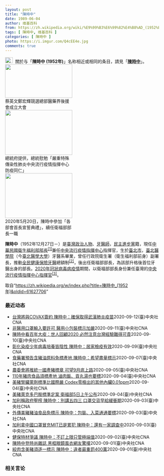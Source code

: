 ```yaml
---
layout: post
title: "陳時中"
date: 1989-06-04
author: 维基百科
from: https://zh.wikipedia.org/wiki/%E9%99%B3%E6%99%82%E4%B8%AD_(1952%E5%B9%B4)
tags: [ 陳時中, 维基百科 ]
categories: [ 陳時中 ]
photo: https://i.imgur.com/Q4cEE4e.jpg
comments: true
---
```

<div class="mw-parser-output"><div id="noteTA-54dafe5e" class="noteTA"><div class="noteTA-group"><div data-noteta-group-source="module" data-noteta-group="Medicine"></div></div></div>
<div role="note" class="hatnote navigation-not-searchable"><a href="/wiki/Wikipedia:%E6%B6%88%E6%AD%A7%E4%B9%89" title="Wikipedia:消歧义"><img alt="Disambig gray.svg" src="//upload.wikimedia.org/wikipedia/commons/thumb/5/5f/Disambig_gray.svg/25px-Disambig_gray.svg.png" decoding="async" width="25" height="19" srcset="//upload.wikimedia.org/wikipedia/commons/thumb/5/5f/Disambig_gray.svg/38px-Disambig_gray.svg.png 1.5x, //upload.wikimedia.org/wikipedia/commons/thumb/5/5f/Disambig_gray.svg/50px-Disambig_gray.svg.png 2x" data-file-width="220" data-file-height="168"></a>&nbsp;&nbsp;關於与「<b>陳時中 (1952年)</b>」名称相近或相同的条目，請見「<b><a href="/wiki/%E9%99%B3%E6%99%82%E4%B8%AD" class="mw-disambig" title="陳時中">陳時中</a></b>」。</div>

<div class="thumb tright"><div class="thumbinner" style="width:222px;"><a href="/wiki/File:%E9%84%AD%E5%AE%8F%E8%BC%9D%E8%88%87%E9%86%AB%E6%94%BF%E4%BA%BA%E5%A3%AB%E5%90%88%E7%85%A7.jpg" class="image"><img alt="" src="//upload.wikimedia.org/wikipedia/commons/thumb/e/e0/%E9%84%AD%E5%AE%8F%E8%BC%9D%E8%88%87%E9%86%AB%E6%94%BF%E4%BA%BA%E5%A3%AB%E5%90%88%E7%85%A7.jpg/220px-%E9%84%AD%E5%AE%8F%E8%BC%9D%E8%88%87%E9%86%AB%E6%94%BF%E4%BA%BA%E5%A3%AB%E5%90%88%E7%85%A7.jpg" decoding="async" width="220" height="110" class="thumbimage" srcset="//upload.wikimedia.org/wikipedia/commons/thumb/e/e0/%E9%84%AD%E5%AE%8F%E8%BC%9D%E8%88%87%E9%86%AB%E6%94%BF%E4%BA%BA%E5%A3%AB%E5%90%88%E7%85%A7.jpg/330px-%E9%84%AD%E5%AE%8F%E8%BC%9D%E8%88%87%E9%86%AB%E6%94%BF%E4%BA%BA%E5%A3%AB%E5%90%88%E7%85%A7.jpg 1.5x, //upload.wikimedia.org/wikipedia/commons/thumb/e/e0/%E9%84%AD%E5%AE%8F%E8%BC%9D%E8%88%87%E9%86%AB%E6%94%BF%E4%BA%BA%E5%A3%AB%E5%90%88%E7%85%A7.jpg/440px-%E9%84%AD%E5%AE%8F%E8%BC%9D%E8%88%87%E9%86%AB%E6%94%BF%E4%BA%BA%E5%A3%AB%E5%90%88%E7%85%A7.jpg 2x" data-file-width="4160" data-file-height="2080"></a>  <div class="thumbcaption"><div class="magnify"><a href="/wiki/File:%E9%84%AD%E5%AE%8F%E8%BC%9D%E8%88%87%E9%86%AB%E6%94%BF%E4%BA%BA%E5%A3%AB%E5%90%88%E7%85%A7.jpg" class="internal" title="放大"></a></div>蔡英文鄭宏輝競選總部醫藥界後援會成立大會</div></div></div>
<div class="thumb tright"><div class="thumbinner" style="width:222px;"><a href="/wiki/File:02.07_%E7%B8%BD%E7%B5%B1%E6%85%B0%E5%8B%89%E3%80%8C%E5%9A%B4%E9%87%8D%E7%89%B9%E6%AE%8A%E5%82%B3%E6%9F%93%E6%80%A7%E8%82%BA%E7%82%8E%E4%B8%AD%E5%A4%AE%E6%B5%81%E8%A1%8C%E7%96%AB%E6%83%85%E6%8C%87%E6%8F%AE%E4%B8%AD%E5%BF%83%E9%98%B2%E7%96%AB%E5%90%8C%E4%BB%81%E3%80%8D_(49500116692).jpg" class="image"><img alt="" src="//upload.wikimedia.org/wikipedia/commons/thumb/9/95/02.07_%E7%B8%BD%E7%B5%B1%E6%85%B0%E5%8B%89%E3%80%8C%E5%9A%B4%E9%87%8D%E7%89%B9%E6%AE%8A%E5%82%B3%E6%9F%93%E6%80%A7%E8%82%BA%E7%82%8E%E4%B8%AD%E5%A4%AE%E6%B5%81%E8%A1%8C%E7%96%AB%E6%83%85%E6%8C%87%E6%8F%AE%E4%B8%AD%E5%BF%83%E9%98%B2%E7%96%AB%E5%90%8C%E4%BB%81%E3%80%8D_%2849500116692%29.jpg/220px-02.07_%E7%B8%BD%E7%B5%B1%E6%85%B0%E5%8B%89%E3%80%8C%E5%9A%B4%E9%87%8D%E7%89%B9%E6%AE%8A%E5%82%B3%E6%9F%93%E6%80%A7%E8%82%BA%E7%82%8E%E4%B8%AD%E5%A4%AE%E6%B5%81%E8%A1%8C%E7%96%AB%E6%83%85%E6%8C%87%E6%8F%AE%E4%B8%AD%E5%BF%83%E9%98%B2%E7%96%AB%E5%90%8C%E4%BB%81%E3%80%8D_%2849500116692%29.jpg" decoding="async" width="220" height="147" class="thumbimage" srcset="//upload.wikimedia.org/wikipedia/commons/thumb/9/95/02.07_%E7%B8%BD%E7%B5%B1%E6%85%B0%E5%8B%89%E3%80%8C%E5%9A%B4%E9%87%8D%E7%89%B9%E6%AE%8A%E5%82%B3%E6%9F%93%E6%80%A7%E8%82%BA%E7%82%8E%E4%B8%AD%E5%A4%AE%E6%B5%81%E8%A1%8C%E7%96%AB%E6%83%85%E6%8C%87%E6%8F%AE%E4%B8%AD%E5%BF%83%E9%98%B2%E7%96%AB%E5%90%8C%E4%BB%81%E3%80%8D_%2849500116692%29.jpg/330px-02.07_%E7%B8%BD%E7%B5%B1%E6%85%B0%E5%8B%89%E3%80%8C%E5%9A%B4%E9%87%8D%E7%89%B9%E6%AE%8A%E5%82%B3%E6%9F%93%E6%80%A7%E8%82%BA%E7%82%8E%E4%B8%AD%E5%A4%AE%E6%B5%81%E8%A1%8C%E7%96%AB%E6%83%85%E6%8C%87%E6%8F%AE%E4%B8%AD%E5%BF%83%E9%98%B2%E7%96%AB%E5%90%8C%E4%BB%81%E3%80%8D_%2849500116692%29.jpg 1.5x, //upload.wikimedia.org/wikipedia/commons/thumb/9/95/02.07_%E7%B8%BD%E7%B5%B1%E6%85%B0%E5%8B%89%E3%80%8C%E5%9A%B4%E9%87%8D%E7%89%B9%E6%AE%8A%E5%82%B3%E6%9F%93%E6%80%A7%E8%82%BA%E7%82%8E%E4%B8%AD%E5%A4%AE%E6%B5%81%E8%A1%8C%E7%96%AB%E6%83%85%E6%8C%87%E6%8F%AE%E4%B8%AD%E5%BF%83%E9%98%B2%E7%96%AB%E5%90%8C%E4%BB%81%E3%80%8D_%2849500116692%29.jpg/440px-02.07_%E7%B8%BD%E7%B5%B1%E6%85%B0%E5%8B%89%E3%80%8C%E5%9A%B4%E9%87%8D%E7%89%B9%E6%AE%8A%E5%82%B3%E6%9F%93%E6%80%A7%E8%82%BA%E7%82%8E%E4%B8%AD%E5%A4%AE%E6%B5%81%E8%A1%8C%E7%96%AB%E6%83%85%E6%8C%87%E6%8F%AE%E4%B8%AD%E5%BF%83%E9%98%B2%E7%96%AB%E5%90%8C%E4%BB%81%E3%80%8D_%2849500116692%29.jpg 2x" data-file-width="2048" data-file-height="1365"></a>  <div class="thumbcaption"><div class="magnify"><a href="/wiki/File:02.07_%E7%B8%BD%E7%B5%B1%E6%85%B0%E5%8B%89%E3%80%8C%E5%9A%B4%E9%87%8D%E7%89%B9%E6%AE%8A%E5%82%B3%E6%9F%93%E6%80%A7%E8%82%BA%E7%82%8E%E4%B8%AD%E5%A4%AE%E6%B5%81%E8%A1%8C%E7%96%AB%E6%83%85%E6%8C%87%E6%8F%AE%E4%B8%AD%E5%BF%83%E9%98%B2%E7%96%AB%E5%90%8C%E4%BB%81%E3%80%8D_(49500116692).jpg" class="internal" title="放大"></a></div>總統府提供，總統慰勉「嚴重特殊傳染性肺炎中央流行疫情指揮中心防疫同仁」</div></div></div>
<div class="thumb tright"><div class="thumbinner" style="width:222px;"><a href="/wiki/File:05.20_%E7%B8%BD%E7%B5%B1%E4%B8%BB%E6%8C%81%E3%80%8C%E8%A1%8C%E6%94%BF%E9%99%A2%E5%89%AF%E9%99%A2%E9%95%B7%E6%9A%A8%E5%90%84%E9%83%A8%E6%9C%83%E9%A6%96%E9%95%B7%E5%AE%A3%E8%AA%93%E5%85%B8%E7%A6%AE%E3%80%8D-%E9%99%B3%E6%99%82%E4%B8%AD.jpg" class="image"><img alt="" src="//upload.wikimedia.org/wikipedia/commons/thumb/a/aa/05.20_%E7%B8%BD%E7%B5%B1%E4%B8%BB%E6%8C%81%E3%80%8C%E8%A1%8C%E6%94%BF%E9%99%A2%E5%89%AF%E9%99%A2%E9%95%B7%E6%9A%A8%E5%90%84%E9%83%A8%E6%9C%83%E9%A6%96%E9%95%B7%E5%AE%A3%E8%AA%93%E5%85%B8%E7%A6%AE%E3%80%8D-%E9%99%B3%E6%99%82%E4%B8%AD.jpg/220px-05.20_%E7%B8%BD%E7%B5%B1%E4%B8%BB%E6%8C%81%E3%80%8C%E8%A1%8C%E6%94%BF%E9%99%A2%E5%89%AF%E9%99%A2%E9%95%B7%E6%9A%A8%E5%90%84%E9%83%A8%E6%9C%83%E9%A6%96%E9%95%B7%E5%AE%A3%E8%AA%93%E5%85%B8%E7%A6%AE%E3%80%8D-%E9%99%B3%E6%99%82%E4%B8%AD.jpg" decoding="async" width="220" height="147" class="thumbimage" srcset="//upload.wikimedia.org/wikipedia/commons/thumb/a/aa/05.20_%E7%B8%BD%E7%B5%B1%E4%B8%BB%E6%8C%81%E3%80%8C%E8%A1%8C%E6%94%BF%E9%99%A2%E5%89%AF%E9%99%A2%E9%95%B7%E6%9A%A8%E5%90%84%E9%83%A8%E6%9C%83%E9%A6%96%E9%95%B7%E5%AE%A3%E8%AA%93%E5%85%B8%E7%A6%AE%E3%80%8D-%E9%99%B3%E6%99%82%E4%B8%AD.jpg/330px-05.20_%E7%B8%BD%E7%B5%B1%E4%B8%BB%E6%8C%81%E3%80%8C%E8%A1%8C%E6%94%BF%E9%99%A2%E5%89%AF%E9%99%A2%E9%95%B7%E6%9A%A8%E5%90%84%E9%83%A8%E6%9C%83%E9%A6%96%E9%95%B7%E5%AE%A3%E8%AA%93%E5%85%B8%E7%A6%AE%E3%80%8D-%E9%99%B3%E6%99%82%E4%B8%AD.jpg 1.5x, //upload.wikimedia.org/wikipedia/commons/thumb/a/aa/05.20_%E7%B8%BD%E7%B5%B1%E4%B8%BB%E6%8C%81%E3%80%8C%E8%A1%8C%E6%94%BF%E9%99%A2%E5%89%AF%E9%99%A2%E9%95%B7%E6%9A%A8%E5%90%84%E9%83%A8%E6%9C%83%E9%A6%96%E9%95%B7%E5%AE%A3%E8%AA%93%E5%85%B8%E7%A6%AE%E3%80%8D-%E9%99%B3%E6%99%82%E4%B8%AD.jpg/440px-05.20_%E7%B8%BD%E7%B5%B1%E4%B8%BB%E6%8C%81%E3%80%8C%E8%A1%8C%E6%94%BF%E9%99%A2%E5%89%AF%E9%99%A2%E9%95%B7%E6%9A%A8%E5%90%84%E9%83%A8%E6%9C%83%E9%A6%96%E9%95%B7%E5%AE%A3%E8%AA%93%E5%85%B8%E7%A6%AE%E3%80%8D-%E9%99%B3%E6%99%82%E4%B8%AD.jpg 2x" data-file-width="2508" data-file-height="1672"></a>  <div class="thumbcaption"><div class="magnify"><a href="/wiki/File:05.20_%E7%B8%BD%E7%B5%B1%E4%B8%BB%E6%8C%81%E3%80%8C%E8%A1%8C%E6%94%BF%E9%99%A2%E5%89%AF%E9%99%A2%E9%95%B7%E6%9A%A8%E5%90%84%E9%83%A8%E6%9C%83%E9%A6%96%E9%95%B7%E5%AE%A3%E8%AA%93%E5%85%B8%E7%A6%AE%E3%80%8D-%E9%99%B3%E6%99%82%E4%B8%AD.jpg" class="internal" title="放大"></a></div>2020年5月20日，陳時中參加「各部會首長宣誓典禮」，續任衛福部部長一職</div></div></div>
<p><b>陳時中</b>（1952年12月27日<span class="useeditintro" title="Template:BLP editintro">－</span>）是<a href="/wiki/%E8%87%BA%E7%81%A3" title="臺灣">臺灣</a><a href="/wiki/%E6%94%BF%E6%B2%BB%E4%BA%BA%E7%89%A9" title="政治人物">政治人物</a>、<a href="/wiki/%E7%89%99%E9%86%AB%E5%B8%AB" class="mw-redirect" title="牙醫師">牙醫師</a>，<a href="/wiki/%E6%B0%91%E4%B8%BB%E9%80%B2%E6%AD%A5%E9%BB%A8" title="民主進步黨">民主進步黨</a>籍，現任<a href="/wiki/%E4%B8%AD%E8%8F%AF%E6%B0%91%E5%9C%8B%E8%A1%9B%E7%94%9F%E7%A6%8F%E5%88%A9%E9%83%A8" title="中華民國衛生福利部">中華民國衛生福利部</a><a href="/wiki/%E9%83%A8%E9%95%B7" title="部長">部長</a><sup id="cite_ref-1" class="reference"><a href="#cite_note-1">[1]</a></sup>兼任<a href="/wiki/%E4%B8%AD%E5%A4%AE%E6%B5%81%E8%A1%8C%E7%96%AB%E6%83%85%E6%8C%87%E6%8F%AE%E4%B8%AD%E5%BF%83" class="mw-redirect" title="中央流行疫情指揮中心">中央流行疫情指揮中心</a>指揮官，生於<a href="/wiki/%E8%87%BA%E5%8C%97%E5%B8%82" title="臺北市">臺北市</a>，<a href="/wiki/%E8%87%BA%E5%8C%97%E9%86%AB%E5%AD%B8%E9%99%A2" class="mw-redirect" title="臺北醫學院">臺北醫學院</a>（今<a href="/wiki/%E8%87%BA%E5%8C%97%E9%86%AB%E5%AD%B8%E5%A4%A7%E5%AD%B8" title="臺北醫學大學">臺北醫學大學</a>）牙醫系畢業，曾任行政院衛生署（衛生福利部前身）副署長，推動<a href="/wiki/%E5%85%A8%E6%B0%91%E5%81%A5%E5%BA%B7%E4%BF%9D%E9%9A%AA" title="全民健康保險">全民健康保險</a><a href="/wiki/%E7%89%99%E9%86%AB" title="牙醫">牙醫</a>總額制<sup id="cite_ref-2" class="reference"><a href="#cite_note-2">[2]</a></sup>，後出任衛福部部長，為該部升格後首位牙醫出身的部長。<a href="/wiki/2019%E5%86%A0%E7%8B%80%E7%97%85%E6%AF%92%E7%97%85%E8%87%BA%E7%81%A3%E7%96%AB%E6%83%85" title="2019冠狀病毒病臺灣疫情">2020年冠狀病毒病疫情</a>期間，以衛福部部長身份兼任臺灣的<a href="/wiki/%E5%9C%8B%E5%AE%B6%E8%A1%9B%E7%94%9F%E6%8C%87%E6%8F%AE%E4%B8%AD%E5%BF%83%E4%B8%AD%E5%A4%AE%E6%B5%81%E8%A1%8C%E7%96%AB%E6%83%85%E6%8C%87%E6%8F%AE%E4%B8%AD%E5%BF%83" title="國家衛生指揮中心中央流行疫情指揮中心">中央流行疫情指揮中心</a><a href="/wiki/%E6%8C%87%E6%8F%AE%E5%AE%98" title="指揮官">指揮官</a><sup id="cite_ref-3" class="reference"><a href="#cite_note-3">[3]</a></sup>。
</p>
</div><noscript><img src="//zh.wikipedia.org/wiki/Special:CentralAutoLogin/start?type=1x1" alt="" title="" width="1" height="1" style="border: none; position: absolute;"></noscript>
<div class="printfooter">取自“<a dir="ltr" href="https://zh.wikipedia.org/w/index.php?title=陳時中_(1952年)&amp;oldid=61627706">https://zh.wikipedia.org/w/index.php?title=陳時中_(1952年)&amp;oldid=61627706</a>”</div><div id="recent-news"><h3>最近动态</h3><ul><li><a href="https://nodebe4.github.io/waimei/2020-09-12/%E5%8F%B0%E7%81%A3%E5%B0%87%E8%88%87COVAX%E7%B0%BD%E7%B4%84-%E9%99%B3%E6%99%82%E4%B8%AD-%E7%A2%BA%E4%BF%9D%E5%8F%96%E5%BE%97%E6%AD%A6%E6%BC%A2%E8%82%BA%E7%82%8E%E7%96%AB%E8%8B%97" title="台灣將與COVAX簽約 陳時中：確保取得武漢肺炎疫苗—— Euro Asia 2020暨2020急重症聯合學術年會12日起一連兩天在台大國際會議中心舉行，衛福部長陳時中（前）出席。中央社記者謝佳...">台灣將與COVAX簽約 陳時中：確保取得武漢肺炎疫苗</a><time>2020-09-12</time><a class="tag">(臺)中央社CNA</a></li>
<li><a href="https://nodebe4.github.io/waimei/2020-09-11/%E9%9D%9E%E9%86%AB%E7%94%A8%E5%8F%A3%E7%BD%A9%E8%BC%B8%E5%85%A5%E8%A6%81%E8%A8%B1%E5%8F%AF-%E9%86%AB%E7%94%A8%E5%B0%8F%E5%8C%85%E8%A3%9D%E6%A8%99%E7%A4%BA%E5%8A%A0%E5%9A%B4" title="非醫用口罩輸入要許可 醫用小包裝標示加嚴—— 中央流行指揮中心指揮官陳時中11日表示，為了重建台灣產口罩信譽，要求台灣產醫用口罩必須逐片標MD（醫用，Medical Device縮寫）及Made...">非醫用口罩輸入要許可 醫用小包裝標示加嚴</a><time>2020-09-11</time><a class="tag">(臺)中央社CNA</a></li>
<li><a href="https://nodebe4.github.io/waimei/2020-09-10/%E9%99%B3%E6%99%82%E4%B8%AD%E7%9C%8B%E7%99%BE%E5%B9%B4%E5%A4%A7%E7%96%AB-%E4%B8%96%E4%BA%BA%E5%9B%9E%E9%A1%A72020-%E5%BF%85%E7%84%B6%E6%B3%A8%E6%84%8F%E5%8F%B0%E7%81%A3%E7%B6%93%E9%A9%97%E9%9B%A3%E5%BE%97%E5%8F%AF%E8%B2%B4" title="陳時中看百年大疫：世人回顧2020 必然注意台灣經驗難得可貴—— 衛生福利部長陳時中（圖）在中央社新書《百年大疫》的序文中指出，面臨人類歷史前所未見的新型病毒疾病，「我們正站在一個歷史的關口」。...">陳時中看百年大疫：世人回顧2020 必然注意台灣經驗難得可貴</a><time>2020-09-10</time><a class="tag">(臺)中央社CNA</a></li>
<li><a href="https://nodebe4.github.io/waimei/2020-09-09/%E5%BD%B0%E5%8C%96%E6%9F%93%E7%96%AB%E5%B0%91%E5%B9%B4%E7%97%85%E6%AF%92%E5%9F%B9%E9%A4%8A%E7%9A%86%E9%99%B0%E6%80%A7-%E9%99%B3%E6%99%82%E4%B8%AD-%E5%B1%85%E5%AE%B6%E6%AA%A2%E7%96%AB%E6%9C%89%E6%95%88" title="彰化染疫少年病毒培養皆陰性 陳時中：居家檢疫有效—— （中央社記者吳欣紜、張茗喧台北9日電）彰化縣衛生局日前因採檢一名無症狀且正居家檢疫的少年引發爭議，指揮中心指揮官陳時中今天說，染疫少年後續所...">彰化染疫少年病毒培養皆陰性 陳時中：居家檢疫有效</a><time>2020-09-09</time><a class="tag">(臺)中央社CNA</a></li>
<li><a href="https://nodebe4.github.io/waimei/2020-09-07/%E9%A3%9F%E8%97%A5%E7%BD%B2%E9%A0%90%E5%91%8A%E5%90%AB%E8%B1%AC%E6%B2%B9%E5%8E%9F%E6%96%99%E5%85%8D%E6%A8%99%E7%94%A2%E5%9C%B0-%E9%99%B3%E6%99%82%E4%B8%AD-%E5%B8%8C%E6%9C%9B%E7%9B%A1%E9%87%8F%E6%A8%99%E7%A4%BA" title="食藥署預告含豬油原料免標產地 陳時中：希望盡量標示—— 食藥署7日公告散裝食品標示規定，明訂原料含豬油（圖）的散裝食品可免標產地。衛福部長陳時中8日對此表示，還是應該要標清楚，讓民眾有所選擇。（...">食藥署預告含豬油原料免標產地 陳時中：希望盡量標示</a><time>2020-09-07</time><a class="tag">(臺)中央社CNA</a></li>
<li><a href="https://nodebe4.github.io/waimei/2020-09-05/%E8%BE%B2%E5%A7%94%E6%9C%83%E5%B0%87%E6%8E%A8%E7%B5%B1%E4%B8%80%E5%9C%8B%E7%94%A2%E8%B1%AC%E6%A8%99%E7%AB%A0-%E5%8F%AF%E6%9C%9B9%E6%9C%88%E5%BA%95%E4%B8%8A%E8%B7%AF" title="農委會將推統一國產豬標章 可望9月底上路—— 含萊克多巴胺美豬將開放進口，衛福部長陳時中5日上午召開記者會說明美豬規定，宣布110年元旦起，從賣場、傳統市場到餐廳、小吃攤等，任何含豬肉的食品都要...">農委會將推統一國產豬標章 可望9月底上路</a><time>2020-09-05</time><a class="tag">(臺)中央社CNA</a></li>
<li><a href="https://nodebe4.github.io/waimei/2020-09-04/110%E5%B9%B4%E8%B1%AC%E8%82%89%E9%A3%9F%E5%93%81%E9%A0%88%E6%A8%99%E7%94%A2%E5%9C%B0-%E6%BB%B7%E8%82%89%E9%A3%AF-%E8%B2%A2%E4%B8%B8%E6%B9%AF%E4%B9%9F%E8%A6%81%E6%A8%99" title="110年豬肉食品須標產地 滷肉飯、貢丸湯也要標—— 衛福部長陳時中5日宣布明年元旦起，從賣場、傳統市場到餐廳、小吃攤等，任何含豬肉的食品都要標示原產地，滷肉飯、貢丸湯也要標。中央社記者謝佳璋攝　...">110年豬肉食品須標產地  滷肉飯、貢丸湯也要標</a><time>2020-09-04</time><a class="tag">(臺)中央社CNA</a></li>
<li><a href="https://nodebe4.github.io/waimei/2020-09-04/%E7%BE%8E%E8%B1%AC%E8%85%8E%E8%87%9F%E8%90%8A%E5%8A%91%E6%A8%99%E6%BA%96%E6%AF%94%E5%9C%8B%E9%9A%9B%E5%9A%B4-Codex%E9%9B%B6%E6%AA%A2%E5%87%BA%E7%9A%84%E5%85%B6%E4%BB%96%E5%85%A7%E8%87%9F0.01ppm" title="美豬腎臟萊劑標準比國際嚴 Codex零檢出的其他內臟0.01ppm—— 衛福部長陳時中5日公布美豬萊劑限量標準，除腎臟低於國際食品法典委員會（Codex）訂為0.04ppm外，肝臟、脂肪及肌肉比...">美豬腎臟萊劑標準比國際嚴 Codex零檢出的其他內臟0.01ppm</a><time>2020-09-04</time><a class="tag">(臺)中央社CNA</a></li>
<li><a href="https://nodebe4.github.io/waimei/2020-09-04/%E7%BE%8E%E8%B1%AC%E8%90%8A%E5%85%8B%E5%A4%9A%E5%B7%B4%E8%83%BA%E6%A8%99%E6%BA%96%E5%AE%9A%E6%A1%88-%E8%A1%9B%E7%A6%8F%E9%83%A85%E6%97%A5%E4%B8%8A%E5%8D%88%E5%85%AC%E5%B8%83" title="美豬萊克多巴胺標準定案 衛福部5日上午公布—— 衛福部宣布，5日上午11時將由衛福部長陳時中召開記者會，說明美豬萊克多巴胺各部位限量標準。圖為賣場業者在架上的生鮮豬肉產品以國旗標示原產地，以利民...">美豬萊克多巴胺標準定案 衛福部5日上午公布</a><time>2020-09-04</time><a class="tag">(臺)中央社CNA</a></li>
<li><a href="https://nodebe4.github.io/waimei/2020-09-03/%E5%8A%A0%E5%88%A9%E7%A8%B1%E6%94%BF%E5%BA%9C%E5%A3%93%E6%A6%A8-%E9%99%B3%E6%99%82%E4%B8%AD-%E5%88%A5%E8%AC%9B%E4%BA%94%E5%9B%9B%E4%B8%89-%E5%8F%A3%E7%BD%A9%E4%BA%A4%E8%B2%A8%E6%97%A9%E7%B5%A6%E7%B7%A9%E8%A1%9D%E6%9C%9F" title="加利稱政府壓榨 陳時中：別講五四三 口罩交貨早給緩衝期—— 加利科技公司以中國口罩混充台製口罩，還自稱防護效率優於醫療口罩。疫情指揮中心指揮官陳時中4日表示，這已經不是品質的問題，這樣完全不合法...">加利稱政府壓榨 陳時中：別講五四三 口罩交貨早給緩衝期</a><time>2020-09-03</time><a class="tag">(臺)中央社CNA</a></li>
<li><a href="https://nodebe4.github.io/waimei/2020-09-03/%E5%A4%96%E5%82%B3%E7%BE%8E%E8%B1%AC%E8%B1%AC%E6%B2%B9%E9%A3%9F%E5%93%81%E5%85%8D%E6%A8%99%E7%A4%BA-%E9%99%B3%E6%99%82%E4%B8%AD-%E5%8C%85%E8%A3%9D-%E5%85%A5%E8%8F%9C%E9%80%9A%E9%80%9A%E8%A6%81%E6%A8%99" title="外傳美豬豬油食品免標示 陳時中：包裝、入菜通通要標—— 衛福部長陳時中說，未來美豬油脂不論散裝、包裝食品或入菜都須標示，將修改食藥署草案內容。圖為民眾在市場選購豬肉及相關產品。（中央社檔案照片）...">外傳美豬豬油食品免標示 陳時中：包裝、入菜通通要標</a><time>2020-09-03</time><a class="tag">(臺)中央社CNA</a></li>
<li><a href="https://nodebe4.github.io/waimei/2020-09-03/%E5%8A%A0%E5%88%A9%E6%8B%BF%E4%B8%AD%E5%9C%8B%E5%8F%A3%E7%BD%A9%E5%86%92%E5%85%85MIT%E5%B7%B2%E6%98%AF%E7%B4%AF%E7%8A%AF-%E9%99%B3%E6%99%82%E4%B8%AD-%E9%82%84%E6%9C%89%E4%B8%80%E5%AE%B6%E8%AA%BF%E6%9F%A5%E4%B8%AD" title="加利拿中國口罩冒充MIT已是累犯 陳時中：還有一家調查中—— 新北市有藥局藥師機警發現實名制口罩疑似被混入中國製品，經通報後，士林地檢署與新北市政府消保官、衛福部食藥署已要求全面回收相關產品並封...">加利拿中國口罩冒充MIT已是累犯  陳時中：還有一家調查中</a><time>2020-09-03</time><a class="tag">(臺)中央社CNA</a></li>
<li><a href="https://nodebe4.github.io/waimei/2020-09-02/%E5%81%A5%E4%BF%9D%E7%89%B9%E6%9D%90%E7%88%AD%E8%AD%B0-%E9%99%B3%E6%99%82%E4%B8%AD-%E4%B8%8D%E8%A8%82%E4%B8%8A%E9%99%90%E5%8F%AA%E7%AE%A1%E6%A5%B5%E7%AB%AF%E5%80%BC" title="健保特材爭議 陳時中：不訂上限只管極端值—— 健保自付差額特材不訂上限，改管理極端值。衛福部長陳時中2日表示，醫界雖不同意訂收費上限，但都認同管理極端值，不違背不訂上限的決議。（中央社檔案照片）...">健保特材爭議 陳時中：不訂上限只管極端值</a><time>2020-09-02</time><a class="tag">(臺)中央社CNA</a></li>
<li><a href="https://nodebe4.github.io/waimei/2020-09-01/%E9%99%B3%E6%99%82%E4%B8%AD%E7%99%BB%E6%99%82%E5%B0%9A%E9%9B%9C%E8%AA%8C-%E9%BB%91%E6%A1%86%E7%9C%BC%E9%8F%A1%E9%A2%A8%E8%A1%A3%E7%B6%B2%E5%8F%8B%E9%A9%9A%E5%98%86" title="陳時中登時尚雜誌 黑框眼鏡風衣網友驚嘆—— （中央社記者陳偉婷台北2日電）衛福部長陳時中登上時尚雜誌（GQ）9月新刊封面，黑框眼鏡加上多套大衣搭配私服，和平常疫情指揮官「硬漢」形象截然不同。不少...">陳時中登時尚雜誌  黑框眼鏡風衣網友驚嘆</a><time>2020-09-01</time><a class="tag">(臺)中央社CNA</a></li>
<li><a href="https://nodebe4.github.io/waimei/2020-09-01/%E7%B5%9E%E8%82%89%E5%90%AB%E7%BE%8E%E8%B1%AC%E9%A0%88%E9%80%90%E4%B8%80%E6%A8%99%E7%A4%BA-%E9%99%B3%E6%99%82%E4%B8%AD-%E9%81%95%E8%80%85%E6%9C%80%E9%87%8D%E7%BD%B0400%E8%90%AC" title="絞肉含美豬須逐一標示 陳時中：違者最重罰400萬—— （中央社記者張茗喧台北1日電）瘦肉精美豬明年元旦起開放進口，產地標示是外食族關心重點。衛福部長陳時中今天說，餐廳方面應提供貼紙、掛牌，若是多...">絞肉含美豬須逐一標示 陳時中：違者最重罰400萬</a><time>2020-09-01</time><a class="tag">(臺)中央社CNA</a></li>
</ul></div><div id="open-opinion"><h3>相关言论</h3><ul></ul></div>